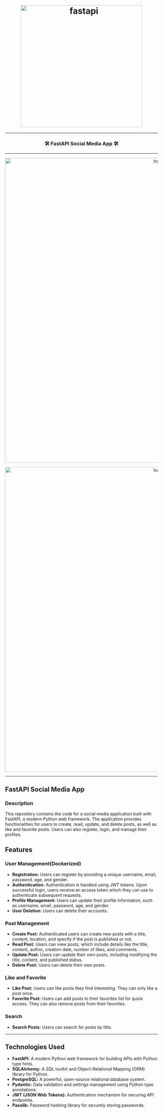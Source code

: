 <h1 align="center">
  <img
    width="400"
    alt="fastapi"
    src="https://live.staticflickr.com/65535/53630455037_dcf1107361_z.jpg">
</h1>

---

<h3 align="center">
  <strong>
🛠 FastAPI Social Media App 🛠

  </strong>
</h3>

---
<p align="center">
  <img 
    width="1000"
    alt="home"
    src="https://live.staticflickr.com/65535/53631352156_f878f151f9.jpg"/>
</p>
<p align="center">
  <img 
    width="1000"
    alt="home"
    src="https://live.staticflickr.com/65535/53631795820_30a3f555fd_w.jpg"/>
</p>

---

## FastAPI Social Media App
### Description

This repository contains the code for a social media application built with FastAPI, a modern Python web framework. The application provides functionalities for users to create, read, update, and delete posts, as well as like and favorite posts. Users can also register, login, and manage their profiles.

## Features

### User Management(Dockerized)

- **Registration:** Users can register by providing a unique username, email, password, age, and gender.
- **Authentication:** Authentication is handled using JWT tokens. Upon successful login, users receive an access token which they can use to authenticate subsequent requests.
- **Profile Management:** Users can update their profile information, such as username, email, password, age, and gender.
- **User Deletion:** Users can delete their accounts.

### Post Management

- **Create Post:** Authenticated users can create new posts with a title, content, location, and specify if the post is published or not.
- **Read Post:** Users can view posts, which include details like the title, content, author, creation date, number of likes, and comments.
- **Update Post:** Users can update their own posts, including modifying the title, content, and published status.
- **Delete Post:** Users can delete their own posts.

### Like and Favorite
- **Like Post:** Users can like posts they find interesting. They can only like a post once.
- **Favorite Post:** Users can add posts to their favorites list for quick access. They can also remove posts from their favorites.

### Search
- **Search Posts:** Users can search for posts by title.

---

## Technologies Used

- **FastAPI:** A modern Python web framework for building APIs with Python type hints.
- **SQLAlchemy:** A SQL toolkit and Object-Relational Mapping (ORM) library for Python.
- **PostgreSQL:** A powerful, open-source relational database system.
- **Pydantic:** Data validation and settings management using Python type annotations.
- **JWT (JSON Web Tokens):** Authentication mechanism for securing API endpoints.
- **Passlib:** Password hashing library for securely storing passwords.
